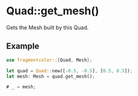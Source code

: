 # Quad::get_mesh()

Gets the Mesh built by this Quad.

## Example

```rust
use fragmentcolor::{Quad, Mesh};

let quad = Quad::new([-0.5, -0.5], [0.5, 0.5]);
let mesh: Mesh = quad.get_mesh();

# _ = mesh;
```

